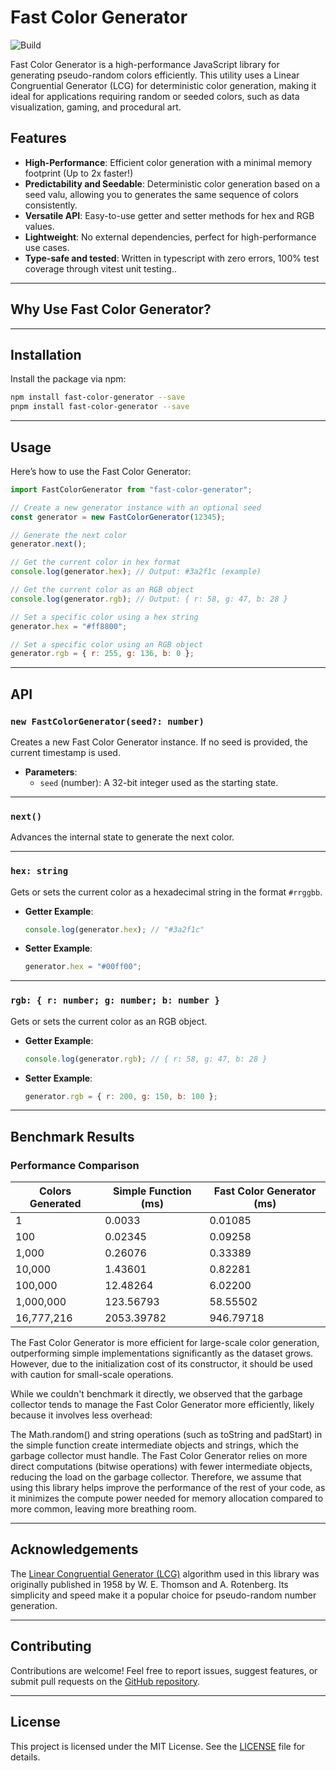 # Fast Color Generator

![Build](https://github.com/YourUsername/FastColorGenerator/actions/workflows/ci.yml/badge.svg?event=build)

Fast Color Generator is a high-performance JavaScript library for generating pseudo-random colors efficiently. This utility uses a Linear Congruential Generator (LCG) for deterministic color generation, making it ideal for applications requiring random or seeded colors, such as data visualization, gaming, and procedural art.

## Features

- **High-Performance**: Efficient color generation with a minimal memory footprint (Up to 2x faster!)
- **Predictability and Seedable**: Deterministic color generation based on a seed valu, allowing you to generates the same sequence of colors consistently.
- **Versatile API**: Easy-to-use getter and setter methods for hex and RGB values.
- **Lightweight**: No external dependencies, perfect for high-performance use cases.
- **Type-safe and tested**: Written in typescript with zero errors, 100% test coverage through vitest unit testing..

---

## Why Use Fast Color Generator?

---

## Installation

Install the package via npm:

```bash
npm install fast-color-generator --save
pnpm install fast-color-generator --save
```

---

## Usage

Here’s how to use the Fast Color Generator:

```javascript
import FastColorGenerator from "fast-color-generator";

// Create a new generator instance with an optional seed
const generator = new FastColorGenerator(12345);

// Generate the next color
generator.next();

// Get the current color in hex format
console.log(generator.hex); // Output: #3a2f1c (example)

// Get the current color as an RGB object
console.log(generator.rgb); // Output: { r: 58, g: 47, b: 28 }

// Set a specific color using a hex string
generator.hex = "#ff8800";

// Set a specific color using an RGB object
generator.rgb = { r: 255, g: 136, b: 0 };
```

---

## API

### `new FastColorGenerator(seed?: number)`

Creates a new Fast Color Generator instance. If no seed is provided, the current timestamp is used.

- **Parameters**:
  - `seed` (number): A 32-bit integer used as the starting state.

---

### `next()`

Advances the internal state to generate the next color.

---

### `hex: string`

Gets or sets the current color as a hexadecimal string in the format `#rrggbb`.

- **Getter Example**:

  ```javascript
  console.log(generator.hex); // "#3a2f1c"
  ```

- **Setter Example**:
  ```javascript
  generator.hex = "#00ff00";
  ```

---

### `rgb: { r: number; g: number; b: number }`

Gets or sets the current color as an RGB object.

- **Getter Example**:

  ```javascript
  console.log(generator.rgb); // { r: 58, g: 47, b: 28 }
  ```

- **Setter Example**:
  ```javascript
  generator.rgb = { r: 200, g: 150, b: 100 };
  ```

---

## Benchmark Results

### Performance Comparison

| Colors Generated | Simple Function (ms) | Fast Color Generator (ms) |
| ---------------- | -------------------- | ------------------------- |
| 1                | 0.0033               | 0.01085                   |
| 100              | 0.02345              | 0.09258                   |
| 1,000            | 0.26076              | 0.33389                   |
| 10,000           | 1.43601              | 0.82281                   |
| 100,000          | 12.48264             | 6.02200                   |
| 1,000,000        | 123.56793            | 58.55502                  |
| 16,777,216       | 2053.39782           | 946.79718                 |

The Fast Color Generator is more efficient for large-scale color generation, outperforming simple implementations significantly as the dataset grows. However, due to the initialization cost of its constructor, it should be used with caution for small-scale operations.

While we couldn't benchmark it directly, we observed that the garbage collector tends to manage the Fast Color Generator more efficiently, likely because it involves less overhead:

The Math.random() and string operations (such as toString and padStart) in the simple function create intermediate objects and strings, which the garbage collector must handle.
The Fast Color Generator relies on more direct computations (bitwise operations) with fewer intermediate objects, reducing the load on the garbage collector.
Therefore, we assume that using this library helps improve the performance of the rest of your code, as it minimizes the compute power needed for memory allocation compared to more common, leaving more breathing room.

---

## Acknowledgements

The [Linear Congruential Generator (LCG)](https://en.wikipedia.org/wiki/Linear_congruential_generator) algorithm used in this library was originally published in 1958 by W. E. Thomson and A. Rotenberg. Its simplicity and speed make it a popular choice for pseudo-random number generation.

---

## Contributing

Contributions are welcome! Feel free to report issues, suggest features, or submit pull requests on the [GitHub repository](https://github.com/YourUsername/FastColorGenerator).

---

## License

This project is licensed under the MIT License. See the [LICENSE](LICENSE) file for details.
